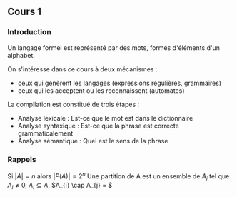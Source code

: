 
## Cours 1

### Introduction
Un langage formel est représenté par des mots, formés d'éléments d'un alphabet.

On s'intéresse dans ce cours à deux mécanismes :
- ceux qui génèrent les langages (expressions régulières, grammaires)
- ceux qui les acceptent ou les reconnaissent (automates)

La compilation est constitué de trois étapes : 
- Analyse lexicale : Est-ce que le mot est dans le dictionnaire
- Analyse syntaxique : Est-ce que la phrase est correcte grammaticalement
- Analyse sémantique : Quel est le sens de la phrase

### Rappels
Si $|A| = n$ alors $|P(A)| = 2^n$
Une partition de A est un ensemble de $A_{i}$ tel que $A_{i} \neq 0$, $A_{i} \subseteq A$, $A_{i} \cap A_{j} = $

